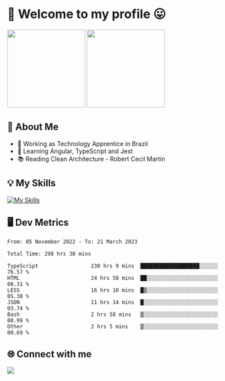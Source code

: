 # 🎉 Welcome to my profile 😛

<div>
  <img height="180em" src="https://github-readme-stats.vercel.app/api?username=VinicciusSantos&show_icons=true&icon_color=fff&include_all_commits=true&count_private=true&bg_color=30,0D1117,394AAB&title_color=fff&text_color=fff"/>
  <img height="180em" src="https://github-readme-stats.vercel.app/api/top-langs/?username=VinicciusSantos&langs_count=8&layout=compact&include_all_commits=true&count_private=true&bg_color=30,324295,324295&title_color=fff&text_color=fff"/>
</div>


## 📖 About Me
- 🔭 Working as Technology Apprentice in Brazil
- 🌱 Learning Angular, TypeScript and Jest
- 📚 Reading Clean Architecture - Robert Cecil Martin

## 💡 My Skills

[![My Skills](https://skills.thijs.gg/icons?i=angular,react,html,css,sass,bootstrap,ts,js,nodejs,git,c,py,postgres)](https://github.com/VinicciusSantos)

## 🖥️ Dev Metrics

<!--START_SECTION:waka-->

```text
From: 05 November 2022 - To: 21 March 2023

Total Time: 298 hrs 30 mins

TypeScript                 230 hrs 9 mins  ███████████████████░░░░░░   76.57 %
HTML                       24 hrs 58 mins  ██░░░░░░░░░░░░░░░░░░░░░░░   08.31 %
LESS                       16 hrs 10 mins  █▒░░░░░░░░░░░░░░░░░░░░░░░   05.38 %
JSON                       11 hrs 14 mins  █░░░░░░░░░░░░░░░░░░░░░░░░   03.74 %
Bash                       2 hrs 58 mins   ▒░░░░░░░░░░░░░░░░░░░░░░░░   00.99 %
Other                      2 hrs 5 mins    ▒░░░░░░░░░░░░░░░░░░░░░░░░   00.69 %
```

<!--END_SECTION:waka-->

## 🌐 Connect with me

<a href="https://www.linkedin.com/in/vinicius-guedes-b817aa223/"><img src="https://img.shields.io/badge/LinkedIn-0077B5?style=for-the-badge&logo=linkedin&logoColor=white"/></a>

